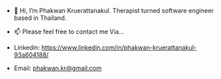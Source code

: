 - 👋 Hi, I’m Phakwan Kruerattanakul. Therapist turned software engineer based in Thailand.

- 📫 Please feel free to contact me Via...
- Linkedin: https://www.linkedin.com/in/phakwan-kruerattanakul-93a604188/
- Email: phakwan.kr@gmail.com

<!---
phakwankr/phakwankr is a ✨ special ✨ repository because its `README.md` (this file) appears on your GitHub profile.
You can click the Preview link to take a look at your changes.
--->
